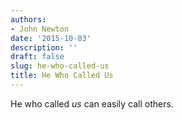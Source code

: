 ```yaml
---
authors:
- John Newton
date: '2015-10-03'
description: ''
draft: false
slug: he-who-called-us
title: He Who Called Us
---
```

He who called *us* can easily call others.



